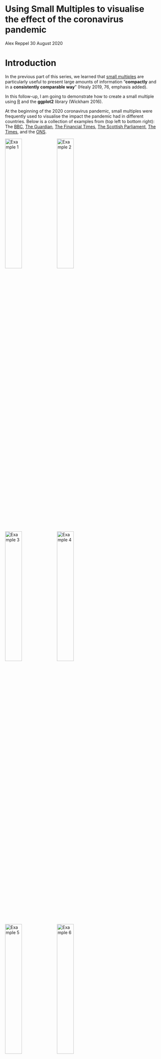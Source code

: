 Using Small Multiples to visualise the effect of the coronavirus
pandemic
================
Alex Reppel
30 August 2020

# Introduction

In the previous part of this series, we learned that [small
multiples](https://www.edwardtufte.com/bboard/q-and-a-fetch-msg?msg_id=0000hv)
are particularly useful to present large amounts of information
“**compactly** and in a **consistently comparable way**” (Healy 2019,
76, emphasis added).

In this follow-up, I am going to demonstrate how to create a small
multiple using [R](https://www.r-project.org/) and the **ggplot2**
library (Wickham 2016).

At the beginning of the 2020 coronavirus pandemic, small multiples were
frequently used to visualise the impact the pandemic had in different
countries. Below is a collection of examples from (top left to bottom
right): The [BBC](https://www.bbc.com/news/world-51235105), [The
Guardian](https://www.theguardian.com/world/2020/jul/30/covid-19-england-had-highest-excess-death-levels-in-europe-by-end-of-may),
[The Financial
Times](https://www.ft.com/content/a2901ce8-5eb7-4633-b89c-cbdf5b386938),
[The Scottish
Parliament](https://spice-spotlight.scot/2020/06/19/excess-deaths-in-scotland/),
[The
Times](https://www.thetimes.co.uk/article/curfew-threat-to-stop-virus-bwnst6nrq),
and the
[ONS](https://www.ons.gov.uk/peoplepopulationandcommunity/birthsdeathsandmarriages/deaths/bulletins/deathsregisteredweeklyinenglandandwalesprovisional/weekending14august2020).

<img src="assets/img/example3.png" style="width:33.0%"
alt="Example 1" />
<img src="assets/img/example2.png" style="width:33.0%"
alt="Example 2" />
<img src="assets/img/example1.png" style="width:33.0%"
alt="Example 3" />
<img src="assets/img/example4.png" style="width:33.0%"
alt="Example 4" />
<img src="assets/img/example5.png" style="width:33.0%"
alt="Example 5" />
<img src="assets/img/example6.png" style="width:33.0%"
alt="Example 6" />

Several of these examples compare *mortality rates* across countries.
One of them, [John Burn-Murdock](https://twitter.com/jburnmurdoch)’s
small multiple of [mortality rates for different
countries](https://www.ft.com/content/a2901ce8-5eb7-4633-b89c-cbdf5b386938),
is a particularly impressive example of how a carefully designed small
multiple makes complex data accessible. Part of its appeal are the
customisations and instructive annotations that were added to the graph.

<figure>
<img src="assets/img/inspiration.png" style="width:75.0%"
alt="FT analysis of mortality rates by John Burn-Murdock. (Source: Financial Times.)" />
<figcaption aria-hidden="true">FT analysis of mortality rates by John
Burn-Murdock. (Source: Financial Times.)</figcaption>
</figure>

## Aim

Collecting mortality data across countries is difficult and we are not
attempting to replicate that in this exercise.

Instead, we will create a small multiple that compares *mortality rates*
for England and Wales across different age groups using
[R](https://www.r-project.org/) and the **ggplot2** library (Wickham
2016). As an additional challenge, my aim is to reproduce some of the
aesthetics, as well as the overall visual appeal of [John
Burn-Murdock](https://twitter.com/jburnmurdoch)’s small multiple of
[mortality rates for different
countries](https://www.ft.com/content/a2901ce8-5eb7-4633-b89c-cbdf5b386938).

## Acknowledgements

Good data visualisations depend on good data. For this exercise, I used
data from the UK’s [Office for National
Statistics](https://www.ons.gov.uk/peoplepopulationandcommunity/birthsdeathsandmarriages/deaths/articles/comparisonsofallcausemortalitybetweeneuropeancountriesandregions/januarytojune2020).

This, then, brings me to the first code snippet. Here, we create a
variable called `acknowledgements` to store a number of acknowledgements
that will later appear at the lower right corner of the graph.

``` r
acknowledgements <- c(
    "Data: Office for National Statistics licensed under the Open Government Licence.",
    "Created by AR using R and ggplot2. Aesthetics inspired by John Burn-Murdock / FT.",
    "Reference: Wickham H. (2016). ggplot2: Elegant Graphics for Data Analysis, 2nd ed., New York: Springer.")
```

# Customisation

There are a couple of additional variable required for the graph, such
as an appropriate `title`.

``` r
title <- "Weekly provisional figures on deaths registered in England and Wales."
```

Earlier, I said that, as an additional challenge, we will try to
reproduce some of the design aesthetic of an existing visualisation,
which means we should specify a couple of customisation options that we
only have to specify once, but that will be used in code blocks through
this exercise.

These are:

1.  A subtitle that allows us to highlight individual words
2.  The ability to highlight specific weeks in the final graph
3.  A custom colour scheme

## Highlight individual words in the subtitle

We will use the subtitle of the final graph as a replacement for a more
traditional legend that assists viewers in decoding the final graph.

This unwieldy line stores the text “*Weekly cases by age group for 2020
compared to the historic average between 2010 and 2019*” into the
`subtitle` variable.

``` r
subtitle <- "Weekly cases by age group for <b style='color: %s'>%d</b> compared to the <b style='color: %s'>historic average</b> between <b style='color: %s'>%d</b> to <b style='color: %s'>%d</b>."
```

The text contains some [HTML](https://en.wikipedia.org/wiki/HTML) code
to highlight individual words, three placeholders (indicated by a `%d`)
for dates, and another four placeholders (indicated by a `%s`) for
colour labels.

Using HTML formatting and placeholders in the text allows us to (a)
highlight individual words and (b) to insert years and colour names
dynamically later on. (The technical term for this technique is called
[string
formatting](https://stackoverflow.com/questions/46085274/is-there-a-string-formatting-operator-in-r-similar-to-pythons).)

## Highlight individual weeks

Another customisation we will do later on is to highlight individual
weeks on the x-axis. The variable `highlight_weeks` contains the numbers
of the four weeks that will be shown on the x-axis in the final graph
(with the dates corresponding to each week):

1.  Week 1, beginning Monday, 30. December 2019
2.  Week 13, beginning Monday, 23. March 2020
3.  Week 27, beginning Monday, 29. June 2020
4.  Week 53, beginning Monday, 28. December 2020

``` r
highlight_weeks <- c(1, 13, 27, 53)
```

## Specify a colour scheme

The last customisation we have to specify is a colour scheme.
**ggplot2** offers a wide variety of themes and colour schemes, so this
is yet another step that isn’t really required to create an attractive
graph. I am adding it here in an attempt to replicate the visual appeal
of [John Burn-Murdock](https://twitter.com/jburnmurdoch)’s small
multiple of [mortality rates for different
countries](https://www.ft.com/content/a2901ce8-5eb7-4633-b89c-cbdf5b386938).

``` r
# Current year
highlight_colour = "#C11B17"
# Previous years
historic_colour = "#343434"
# Background fill
background_colour = "#FFF5EE" # "SeaShell"
# Horizontal and vertical lines
grid_colour = "#FFF9F5"
# Main title
title_colour = "#0C090A" # "Night"
# Subtitle, caption, and axis labels
label_colour = "#5C5858" # "Gray Dolphin"
```

# Setup

Before we can begin crating a graph, we have to load a couple of
packages that provide **R** with the necessary capabilities. We also
have to load our data file.

## Packages

This exercise uses **ggplot2**, which is part of
[tidyverse](https://www.tidyverse.org), a collection of several useful
packages.

[tidyverse](https://www.tidyverse.org) is not part of the default R
installation and needs to be installed separately.

To be able to customise the `subtitle` with HTML formatting, we also
need to install [ggtext](https://github.com/wilkelab/ggtext). (In the
code snippet below, the commands to load both packages are commented
out. Remove the “\#” sign in front of each line to install each
package.)

``` r
# install.packages("tidyverse")
# install.packages("ggtext")
```

Once installed, required packages can be loaded using the `library()`
function.

``` r
library(tidyverse)
library(ggtext)
```

## Data files

The data file extracted from the **ONS** data is stored as
[comma-separated
values](https://en.wikipedia.org/wiki/Comma-separated_values) and needs
to be read into a variable.

The place where **R** can find the data file is the only argument
required by the `read.csv()` function. The file is called
`small_multiples_data_age_EW.csv` in the `_assets/_data/` directory.

We add two more useful arguments this function: (a) to specify that
column names should be left untouched (`check.names = FALSE`) and (b)
that empty cells should be treated as missing values or `NA`s, so that
**R** knows that these values are missing (`na.strings = ""`).

``` r
data <- read.csv(
  "assets/data/small_multiples_data_age_EW.csv",
  check.names = FALSE,
  na.strings = "")
```

We can confirm that the data was successfully loaded by using the
`tail()` function, which displays the last couple of rows of the data
set.

``` r
tail(data)
```

    ##     YEAR WEEK       DATE 14 years or younger 15 to 44 years 45 to 64 years
    ## 569 2020   48 27/11/2020                  61            350           1553
    ## 570 2020   49 04/12/2020                  65            339           1529
    ## 571 2020   50 11/12/2020                  65            310           1525
    ## 572 2020   51 18/12/2020                  60            318           1524
    ## 573 2020   52 25/12/2020                  NA             NA             NA
    ## 574 2020   53 01/01/2021                  NA             NA             NA
    ##     65 to 74 years 75 to 84 years 85 years or more
    ## 569           1999           3561             4932
    ## 570           2028           3503             4839
    ## 571           1995           3608             4789
    ## 572           2051           3738             5320
    ## 573             NA             NA               NA
    ## 574             NA             NA               NA

Using the `tail()` function confirms that the data has been loaded
successfully and that it is stored as expected, with the six age groups
used as column labels.

# Data manipulation

Some additional *data wrangling* (Sterling 2005) is required to convert
the data set into a format that the **ggplot2** library can understand:

1.  convert dates from text into date objects
2.  ‘tidy’ the data set
3.  create custom labels for the x-axis

## Dates

Dates are currently stored as text strings, but it’ll be much easier to
work with dates as `date object`, or objects where **R** knows that it
is working with dates.

The following code tells **R** that the `DATE` column contains dates in
the form `DD/MM/YYYY`. The `data$DATE` command is shorthand for “select
the entire `DATE` column in the `data` data set”.

``` r
data$DATE <- as.Date(
  data$DATE,
  format = "%d/%m/%Y")  # e.g. "26/08/2020"
```

Once dates are converted into date objects, **R** knows what to do with
them. We can, for example, move each individual date stored in our data
set back four days:

``` r
data$DATE <- data$DATE - 4  # Move four days back to the beginning of the week.
```

I am doing this to highlight how easy it is to manipulate dates in
**R**. But there is also a practical reason for moving the date to the
beginning of the week. The ONS data labels weeks by the date of the
Friday, or the end, of that week. By subtracting four days, we arrive at
the Monday of the same week.

While not strictly necessary, it demonstrates the flexibility we have in
terms of manipulating data within **R**, as opposed to changing date
labels manually in a spreadsheet programme for example. (However, it is
also important to acknowledge that the adjustment made here changes the
reference to the data in the **ONS** data set, which may not be
appropriate. These changes are made for illustrative purposes.)

## ‘Tidy’ the data set

The original data set from the **ONS** and the data set I created from
it store some relevant values in columns., such as the six `Age Groups`.
This format is often referred to as “*wide*”, as opposed to a “*long*”
format where all values are stored in rows and no values are stored in
columns. While I find “wide” data much easier to read or work with
manually, **ggplot2** disagrees and prefers data stored in “long”
format, which is also known as “*tidy*” format.

The following code, adapted from Wickham and Grolemund (2017, 153)
converts our data set from a “wide” format into “long” or “tidy” format:

``` r
data <- data %>%
  gather(
    `14 years or younger`,
    `15 to 44 years`,
    `45 to 64 years`,
    `65 to 74 years`,
    `75 to 84 years`,
    `85 years or more`,
    key = "AGE_GROUP",
    value = "CASE_COUNT")
```

We can confirm this by listing some of the rows in the now “tidy” data
set. Here, we list five rows, starting at row 3,392:

    ##      YEAR WEEK       DATE        AGE_GROUP CASE_COUNT
    ## 3392 2020    1 2019-12-30 85 years or more       5355
    ## 3393 2020    2 2020-01-06 85 years or more       5994
    ## 3394 2020    3 2020-01-13 85 years or more       5345
    ## 3395 2020    4 2020-01-20 85 years or more       4814
    ## 3396 2020    5 2020-01-27 85 years or more       4707

We can see that the different age groups were successfully into a “tidy”
format that **ggplot2** likes.

## Identify current, previous, and first year

Many of the examples shown at the beginning of this tutorial compare
mortality rates for 2020 with the average rates of previous years
(typically the average over the past five years). This is an effective
way to inform citizens about the impact of the pandemic.

We aim for something similar in this example, which requires us to
distinguish data for the current year, previous years, and also for the
first year in the data set. (These variables will be used in subsequent
code blocks and to customise the `subtitle`.)

Identifying the current, previous, and first year in the data set is
straightforward by locating either the highest values (using the `max()`
function), or the lowest value (using the `min()` function) in the data
set.

``` r
current_year <- max(data$YEAR)
```

``` r
previous_year <- max(data$YEAR[data$YEAR != current_year])  # != translates into "is not equal to"
```

``` r
first_year <- min(data$YEAR)
```

## Labels (x-axis)

For this example, it is desirable to use actual dates as x-axis labels
instead of listing the number of weeks.

The following code block looks intimidating, but really all it does is
create a subset from our data that is restricted to the current year and
the weeks we said we want to highlight in the final graph (which we had
previously stored in the `highlighted_weeks` variable).

From this subset, all the `unique()` dates are extracted from the `DATE`
column. The result is a list of dates from the current year that
correspond with the list of weeks we want to highlight.

``` r
dates <- unique(
  subset(
    data,
    YEAR == current_year & WEEK %in% highlight_weeks)$DATE)
```

We then assign that list of dates as names to the `highlight_weeks`
variable. Because we previously converted dates into date *objects*, we
can now change the way dates are displayed with the `format()` function.

``` r
names(highlight_weeks) <- format(dates, "%d\n%b")
```

## Current and historic data

The previous data manipulation steps were applied to the entire data
set.

The next ones require a distinction between `current` data (i.e., data
from the most recent year) and `historic` data (i.e., data from previous
years).

``` r
current <- subset(data, YEAR == current_year)
```

``` r
historic <- subset(data, YEAR < current_year)
```

## Historic average

While not particularly elegant, splitting the data into two separate
data sets is a pragmatic way to be able to create the average of data
from previous years.

The first step is to calculate the average (`mean`) of values for each
`WEEK` and `AGE_GROUP` of the `historic` data set. Results are stored in
a new variable called `historic_average`.

``` r
historic_average <- aggregate(
  CASE_COUNT ~ WEEK + AGE_GROUP,
  FUN = mean,
  data = historic)
```

Looking at the variable `historic_average`, we can see that it is a
table of averages for each of the age groups and weeks.

``` r
tail(historic_average)
```

    ##     WEEK        AGE_GROUP CASE_COUNT
    ## 313   48 85 years or more     3832.1
    ## 314   49 85 years or more     4120.4
    ## 315   50 85 years or more     4197.8
    ## 316   51 85 years or more     4562.7
    ## 317   52 85 years or more     3307.0
    ## 318   53 85 years or more     2988.0

Another fairly complicated looking line changes the label of the third
column from `CASE_COUNT` to `HISTORIC_AVERAGE`.

``` r
names(historic_average)[names(historic_average) == "CASE_COUNT"] <- "HISTORIC_AVERAGE"
```

Having changed the label, we can now move on to merge the column
`historic_average` into the `current` data set.

``` r
current <- merge(
  current,
  historic_average,
  by = c("WEEK", "AGE_GROUP"),
  all = TRUE)
```

This helps create another column in the `current` data set called
`YMIN`. This column contains the *minimum value* for each week of either
the current year or the `historic_average`. (You will see later that
this is used to determine the *floor* of the area plot for each week;
otherwise, the area plot would fill the entire area down to the x-axis,
which is not what we want.)

``` r
current["YMIN"] <- apply(
  cbind(
    current$CASE_COUNT,
    current$HISTORIC_AVERAGE),
  1, min, na.rm = TRUE)
```

# The graph

We are now ready to generate the graph.

## Base layer

In *ggplot2*, a graph is initiated with the `ggplot()` function. The
following code specifies to use the `historic` data set as its default
and to show `WEEK`s on the x-axis and `CASE_COUNT`s on the y-axis.

``` r
figure <- ggplot(
  data = historic,
  mapping = aes(
    x = WEEK,
    y = CASE_COUNT,
    group = as.factor(YEAR))
  )
```

What makes **ggplot2** to easy to use is its notion of *layers*. Having
initialised the base layer above, we can now begin building our graph by
adding additional layers to it.

But first, I would like to add the title, subtitle, and caption to our
base layer.

### Labels

Adding labels to a graph is straightforward in **ggplot2**.
Unfortunately, the customisation I want to add makes this process a
little more complicated, because we first have to prepare the `subtitle`
and `caption` text.

Remember the `subtitle` variable at the beginning of this exercise?

    ## [1] "Weekly cases by age group for <b style='color: %s'>%d</b> compared to the <b style='color: %s'>historic average</b> between <b style='color: %s'>%d</b> to <b style='color: %s'>%d</b>."

By using a combination of *string formatting* and *HTML code*, we can
create a subtitle in lieu of a legend.

``` r
subtitle <- sprintf(
  subtitle,
  highlight_colour,
  current_year,
  historic_colour,
  historic_colour,
  first_year,
  historic_colour,
  previous_year
  )
```

Using the `sprintf()` function, we swap the placeholders `%s` (text
strings) and `%d` (dates) with variables from our data set. Each
placeholder corresponds with the parameter of the function. (Example:
The first `%s` in `subtitle` is replaced by the value stored in
`highlight_colour`.)

We can confirm that everything worked well by printing the `subtitle`
variable after formatting:

    ## [1] "Weekly cases by age group for <b style='color: #C11B17'>2020</b> compared to the <b style='color: #343434'>historic average</b> between <b style='color: #343434'>2010</b> to <b style='color: #343434'>2019</b>."

This is exactly what we wanted. Because we have loaded the `ggtext()`
library, this will later interpret the HTML code when adding the text to
the graph.

Similarly, we have previously stored acknowledgements in the
`acknowledgements` variable, which consists of several items.

    ## [1] "Data: Office for National Statistics licensed under the Open Government Licence."                       
    ## [2] "Created by AR using R and ggplot2. Aesthetics inspired by John Burn-Murdock / FT."                      
    ## [3] "Reference: Wickham H. (2016). ggplot2: Elegant Graphics for Data Analysis, 2nd ed., New York: Springer."

Before we can add that text to the graph, we have to “glue” each item
together into a single text string.

We do that by converting our list of acknowledgements into a text string
using the `paste()` function. The odd-looking argument `collapse = "\n"`
tells it to join each items together with a new line character in
between (`\n` is the so called [espace
sequence](https://en.wikipedia.org/wiki/Escape_sequence) representing a
“line break” or “[newline](https://en.wikipedia.org/wiki/Newline)”).

By separating each item with a “new line”, the caption runs over several
lines, which looks much better than trying to put all that text into a
single line.

``` r
caption <- paste(
  acknowledgements,
  collapse = "\n")
```

We can now add the title, subtitle, and caption to the graph.
**ggplot2** makes that very easy with concatenation where something is
added (using the `+` operator) to the existing graph object (stored in
the `figure` variable).

``` r
figure <- figure +
  labs(
    title = title,
    subtitle = subtitle,
    caption = paste(
      acknowledgements,
      collapse = "\n")
    )
```

Printing the graph shows an empty frame, which is as it should be
because we haven’t yet specified any data to be put on top of it!

<img src="assets/export/unnamed-chunk-31-1.png" width="100%" />

### Facet wrap

Before we add data to the frame, we convert it into a **small
multiple**.

This step demonstrates the power of **ggplot2** probably more than any
of the previous or subsequent steps.

This exercise began with the challenge of producing aesthetically
pleasing small multiples. To do that in **ggplot2**, all that is
required is the `facet_wrap()` function with three arguments:

1.  The variable used to distinguish individual graphs
2.  The number of rows used to organise individual graphs
3.  Whether the same or different scales should be used for each graph

Once again, we add that to our existing graph object.

``` r
figure <- figure +
  facet_wrap(
    ~ AGE_GROUP,
    nrow = 2,
    scales = "free"
    )
```

We use `AGE_GROUP` to separate the graph into six smaller graphs,
arranged across two rows (`nrow`), with each individual graph using
their own scale. (In reality, this only applies to the y-axis, because
all six graphs use the same values for the x-axis).

<img src="assets/export/unnamed-chunk-33-1.png" width="100%" />

## Additional layers

Now that we have established the frame for our small multiple, we can
begin adding data to it.

Once again, the beauty of **ggplot2** is the clarity which which graphs
are build. It applies a “*layered grammar of graphics*”, which means
that a graph can be thought of as a collection of layers, each one drawn
over the previous one.

Without elements of subsequent layers printed over them, those of
previous layers remain visible. The use of transparency offers further
possibilities to keep them visible.

### Layer 1

The first layer shows historic data as a series of line graphs. Each
line represents the number of weekly cases for one year between 2010 and
2019.

``` r
figure <- figure +
  geom_line(
    colour = historic_colour,
    alpha = 0.1) # opacity level of 10%
```

The way lines are arranged does not allow for a direct comparison of
historic data. An obvious way to enable this would be to draw each line
in a different colour, thus considerably increasing the visual
complexity of the resulting graph.

But this is not what we are interested in here. Instead, we can broadly
see whether cases have fluctuated over the years, which is what we want.

<img src="assets/export/unnamed-chunk-35-1.png" width="100%" />

### Layer 2

The second layer shows the *average of weekly cases* over all the
previous years (i.e., between 2010 and 2019).

The average is once again shown as a line graph, although this time with
a thicker line and considerably less opacity.

``` r
figure <- figure +
  geom_line(
    data = current,
    mapping = aes(
      x = WEEK,
      y = HISTORIC_AVERAGE),
    size = 1,
    colour = historic_colour,
    alpha = 0.8)
```

    ## Warning: Using `size` aesthetic for lines was deprecated in ggplot2 3.4.0.
    ## ℹ Please use `linewidth` instead.

<img src="assets/export/unnamed-chunk-37-1.png" width="100%" />

### Layer 3

One of the most interesting and powerful aspects of the original
inspiration for this exercise, [John
Burn-Murdock](https://twitter.com/jburnmurdoch)’s small multiple of
[mortality rates for different
countries](https://www.ft.com/content/a2901ce8-5eb7-4633-b89c-cbdf5b386938)
is the use of a shaded area indicating [total excess deaths during the
outbreak](https://www.ft.com/content/a2901ce8-5eb7-4633-b89c-cbdf5b386938).

While our example aims to replicate this feature in principle, we are
much less ambitious: Instead of a shaded area during a specific period,
such as the period of the current pandemic, a shaded area is shown for
every week where the cases in 2020 are above the historical average.

We draw this area by specifying maximum and minimum values for the
y-axis. The maximum value is always the value for the current year. The
minimum value is either the value for the current year or that of the
historic average, whatever is lowest (we have already calculated these
values and stored them in the `YMIN` column).

This ensures that only the area between the current value and historic
average is filled, and only if the current value is higher than the
historic average.

``` r
figure <- figure +
  geom_ribbon( # Used to create a filled area
    data = current,
    mapping = aes(
      x = WEEK,
      ymin = YMIN,
      ymax = CASE_COUNT),
    fill = highlight_colour,
    alpha = 0.25)
```

<img src="assets/export/unnamed-chunk-39-1.png" width="100%" />

### Layer 4

The fourth layer is added for visual effect, once again inspired by
[John Burn-Murdock](https://twitter.com/jburnmurdoch)’s
[original](https://www.ft.com/content/a2901ce8-5eb7-4633-b89c-cbdf5b386938).

This layer draws a white line above the area graph of the previous
layer. The line size is slightly thicker than the layer that will be
added next, which creates a pleasing visual effect of a subtle white
shadow underneath the actual line for the current year.

``` r
figure <- figure +
  geom_line(
    data = current,
    mapping = aes(
      x = WEEK,
      y = CASE_COUNT,
      group = as.factor(YEAR)),
    size = 2,
    colour = background_colour,
    alpha = 0.8)
```

<img src="assets/export/unnamed-chunk-41-1.png" width="100%" />

### Layer 5

All that is now missing is a line graph for the `current` year. This is
drawn on top of the previous white line. The result gives the impression
that layers 3-5 form a visual entity, a filled area chart with a
distinct outer line and a subtle white shadow underneath.

``` r
figure <- figure +
  geom_line(
    data = current,
    mapping = aes(
      x = WEEK,
      y = CASE_COUNT,
      group = as.factor(YEAR)),
    size = 1, # should be lower than the value of the previous line geom
    colour = highlight_colour, # should be different from the colour of the previous line geom
    alpha = 0.8)
```

<img src="assets/export/unnamed-chunk-43-1.png" width="100%" />

### Layer 6

The final layer is yet another one added for aesthetic reasons. It is a
straight horizontal line that meets the y-axis at point zero.

The line provides the lower end of the graph, which increases the visual
appeal of the graph when plotted as small multiples.

``` r
figure <- figure +
  geom_hline(
    yintercept = 0, # intercept the y-axis at point 0
    colour = label_colour,
    alpha = 0.8,
    size = 1)
```

<img src="assets/export/unnamed-chunk-45-1.png" width="100%" />

## Themes

The graph is now ready. **ggplot2** provides a number of attractive
[themes](https://ggplot2-book.org/polishing.html) to ensure visual
consistency and to enhance the visual appeal of the final output.

### A build-in theme

The graph below uses the `theme_minimal()` function, one of the default
themes available in **ggplot2**.

<img src="assets/export/unnamed-chunk-46-1.png" width="100%" />

### Customised theme

However, replicating the original inspiration as closely as possible
requires a custom theme. While customising a theme is straightforward
and very well explained in (Wickham 2016), this step can take some time
to get right.

``` r
figure <- figure +
  theme(
    # Plot
    plot.background = element_rect(
      fill = background_colour),
    plot.margin = margin(
      0, 30, 20, 20),
    # Title
    plot.title = element_text(
      margin = margin(
        20, 0, 0, 0),
      size = 20,
      colour = title_colour,
      face = "bold",
      hjust = 0),
    plot.title.position = "plot",
    # Subtitle
    plot.subtitle = element_markdown(
      size = 14,
      colour = label_colour,
      margin = margin(
        5, 0, 10, 0),
      hjust = 0),
    # Caption
    plot.caption = element_text(
      size = 12,
      colour = label_colour,
      margin = margin(
        10, 0, 0, 0),
      hjust = 1),
    plot.caption.position = "plot",
    # Legend
    legend.position = "none",    
    # x and y-axis
    axis.ticks.length = unit(5, "pt"),
    # x-axis
    axis.title.x = element_blank(),    
    axis.text.x = element_text(
      size = 10,
      colour = historic_colour),
    # y-axis
    axis.title.y = element_blank(),    
    axis.text.y = element_text(
      size = 12,
      colour = historic_colour),
    axis.ticks.y = element_blank(),
    # Panels (within the grid)
    panel.background = element_rect(
      fill = background_colour),
    panel.spacing = unit(25, "pt"),
    panel.grid.major = element_line(
      color = grid_colour,
      size = 0.5),
    panel.grid.minor = element_blank(),
    strip.background = element_rect(
      fill = background_colour),
    strip.text = element_text(
      size = 12,
      colour = title_colour,
      face = "bold",
      hjust = 0,
      margin = margin(
        20, 0, 10, 0)
      ),
    )
```

    ## Warning: The `size` argument of `element_line()` is deprecated as of ggplot2 3.4.0.
    ## ℹ Please use the `linewidth` argument instead.

<img src="assets/export/unnamed-chunk-48-1.png" width="100%" />

## Scales

What is still missing are customised scales for both axis. We begin by
replacing the labels on the x-axis that **ggplot2** has chosen for us.

### X-axis

Instead of default labels, we use dates for the weeks as listed in the
variable `highlight_weeks`. The following code block tells **ggplot2**
to scale the x-axis from zero to the last available, i.e. the last week
available in our data set.

``` r
figure <- figure +
  scale_x_continuous(
    expand = c(0,0),
    breaks = highlight_weeks,
    labels = names(highlight_weeks),
    limits = c(0, NA))
```

The `breaks` argument specifies that small tick marks should be shown
for each of the weeks listed in `highlight_weeks`. The `labels` argument
specifies that each tick mark should be labelled with the corresponding
date.

<img src="assets/export/unnamed-chunk-50-1.png" width="100%" />

### Y-axis: One for each graph

For the y-axis, we instruct **ggplot2** to use commas when showing
values (as in `1,000`) and to only show only up to three values: A
maximum value, roughly half of that maximum, and a zero at the bottom of
the y-axis.

``` r
figure <- figure +
  scale_y_continuous(
    expand = c(0,0), # move x axis up
    label = scales::comma,    
    breaks = function(x) {
      m <- round(x * .95, digits = -2)
      c(round(m / 2, digits = -2), m)
      }  
    )
```

<img src="assets/export/unnamed-chunk-52-1.png" width="100%" />

### Y-axis: One axis for all graphs

To demonstrate the difference between a `free` and `fixed` y-axis, I
have manually adjusted the `breaks` argument and specified the `limits`
argument to fit the highest value across the entire data set.

The result is a y-axis that is `fixed` to the highest value across all
graphs. The outcome of this change is quite striking and demonstrates
the difference between `free` and `fixed` axis quite well.

``` r
figure <- figure +
  scale_y_continuous(
    label = scales::comma, 
    breaks = c(0, 5000, 10000),
    limits = c(0, 10000)    
    )
```

<img src="assets/export/unnamed-chunk-55-1.png" width="100%" />

# Summary

The aim of this exercise was to demonstrate how easy it is to create
aesthetically pleasing data visualisations with **ggplot2**.

A considerable level of complexity was added by a desire to reproduce
some of the aesthetics, as well as the overall visual appeal of [John
Burn-Murdock](https://twitter.com/jburnmurdoch)’s small multiple of
[mortality rates for different
countries](https://www.ft.com/content/a2901ce8-5eb7-4633-b89c-cbdf5b386938).

What impressed me most about **R** and the **ggplot2** library when I
first learned it not too long ago, was the ease with which I was able to
create small multiples. Without the customisations added to this
example, creating aesthetically pleasing data visualisations takes very
little time.

I hope that you have enjoyed this exercise. While the final graph may
not be as insightful as some of the examples I mentioned at the
beginning of this exercise, I nevertheless hope that it has encourages
some of you to explore **R** and the **ggplot2** package for your own
projects.

# References

<div id="refs" class="references csl-bib-body hanging-indent">

<div id="ref-Healy:2019aa" class="csl-entry">

Healy, Kieran. 2019. “Data Visualization: A Practical Introduction.” In.
Woodstock: Princeton University Press.

</div>

<div id="ref-Sterling:2005aa" class="csl-entry">

Sterling, Bruce. 2005. *Shaping Things*. Mediawork Pamphlet Series.
Cambridge, MA: The MIT Press.

</div>

<div id="ref-Wickham:2016aa" class="csl-entry">

Wickham, Hadley. 2016. *Ggplot2: Elegant Graphics for Data Analysis*.
Berlin: Springer.

</div>

<div id="ref-Wickham:2017aa" class="csl-entry">

Wickham, Hadley, and Garrett Grolemund. 2017. *R for Data Science:
Import, Tidy, Transform, Visualize, and Model Data*. Sebastopol, CA:
O’REILLY.

</div>

</div>
